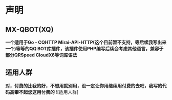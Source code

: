 # 声明
## MX-QBOT(XQ)
**一个适用于Go - CQHTTP Mirai-API-HTTP(这个目前暂不支持，等后续我写出来一个)等等的QQ BOT库插件，该插件使用PHP编写后续会考虑其他语言，兼容于部分QRSpeed CloudX6等词库语法**
## 适用人群
**对，付费的比我的好，不想用就别用，没一定让你用继续用付费的去吧，我写的代码高攀不起您这用付费的**
![适用人群]

